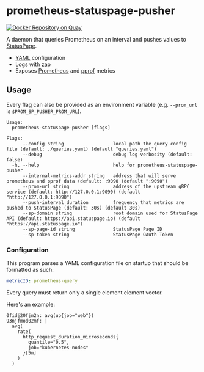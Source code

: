 # prometheus-statuspage-pusher

[![Docker Repository on Quay](https://quay.io/repository/jzelinskie/prometheus-statuspage-pusher/status "Docker Repository on Quay")](https://quay.io/repository/jzelinskie/prometheus-statuspage-pusher)

A daemon that queries Prometheus on an interval and pushes values to [StatusPage](https://statuspage.io).

- [YAML] configuration
- Logs with [zap]
- Exposes [Prometheus] and [pprof] metrics

[YAML]: https://yaml.org
[zap]: https://github.com/uber-go/zap
[Prometheus]: https://prometheus.io
[pprof]: https://github.com/google/pprof

## Usage

Every flag can also be provided as an environment variable (e.g. `--prom_url` is `$PROM_SP_PUSHER_PROM_URL`).

```
Usage:
  prometheus-statuspage-pusher [flags]

Flags:
      --config string                  local path the query config file (default: ./queries.yaml) (default "queries.yaml")
      --debug                          debug log verbosity (default: false)
  -h, --help                           help for prometheus-statuspage-pusher
      --internal-metrics-addr string   address that will serve prometheus and pprof data (default: :9090 (default ":9090")
      --prom-url string                address of the upstream gRPC service (default: http://127.0.0.1:9090) (default "http://127.0.0.1:9090")
      --push-interval duration         frequency that metrics are pushed to StatusPage (default: 30s) (default 30s)
      --sp-domain string               root domain used for StatusPage API (default: https://api.statuspage.io) (default "https://api.statuspage.io")
      --sp-page-id string              StatusPage Page ID
      --sp-token string                StatusPage OAuth Token
```

### Configuration

This program parses a YAML configuration file on startup that should be formatted as such:

```yaml
metricID: prometheus-query
```

Every query must return only a single element element vector.

Here's an example:

```
0fidj20fjm2n: avg(up{job="web"})
93njfmod02mf: |
  avg(
    rate(
      http_request_duration_microseconds{
        quantile="0.5",
        job="kubernetes-nodes"
      }[5m]
    )
  )
```
